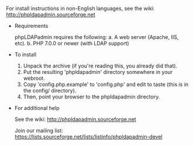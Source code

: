 For install instructions in non-English languages, see the wiki:
    http://phpldapadmin.sourceforge.net

* Requirements

  phpLDAPadmin requires the following:
      a. A web server (Apache, IIS, etc).
      b. PHP 7.0.0 or newer (with LDAP support)

* To install

  1. Unpack the archive (if you're reading this, you already did that).
  2. Put the resulting 'phpldapadmin' directory somewhere in your webroot.
  3. Copy 'config.php.example' to 'config.php' and edit to taste (this is in the config/ directory).
  4. Then, point your browser to the phpldapadmin directory.

* For additional help

  See the wiki:
    http://phpldapadmin.sourceforge.net

  Join our mailing list: 
    https://lists.sourceforge.net/lists/listinfo/phpldapadmin-devel

